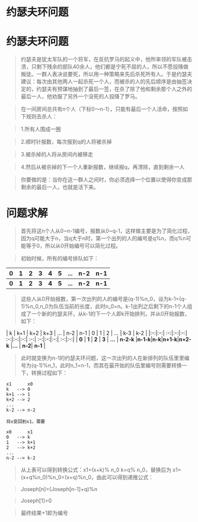 约瑟夫环问题
===========

# 约瑟夫环问题
> 约瑟夫是犹太军队的一个将军，在反抗罗马的起义中，他所率领的军队被击溃，只剩下残余的部队40余人，他们都是宁死不屈的人，所以不愿投降做叛徒。一群人表决说要死，所以用一种策略来先后杀死所有人。于是约瑟夫建议：每次由其他两人一起杀死一个人，而被杀的人的先后顺序是由抽签决定的，约瑟夫有预谋地抽到了最后一签，在杀了除了他和剩余那个人之外的最后一人，他劝服了另外一个没死的人投降了罗马。

> 在一间房间总共有n个人（下标0～n-1），只能有最后一个人活命，按照如下规则去杀人：

> 1.所有人围成一圈

> 2.顺时针报数，每次报到q的人将被杀掉

> 3.被杀掉的人将从房间内被移走

> 4.然后从被杀掉的下一个人重新报数，继续报q，再清除，直到剩余一人

> 你要做的是：当你在这一群人之间时，你必须选择一个位置以使得你变成那剩余的最后一人，也就是活下来。

# 问题求解

> 首先将这n个人从0~n-1编号，报数从0~q-1，这样做主要是为了简化过程，因为q可能大于n，当q大于n时，第一个出列的人的编号是q%n，而q%n可能等于0，所以从0开始编号可以简化过程。

> 初始时候，所有的编号排队如下：

| 0 | 1 | 2  | 3 | 4 | 5  | ... | n-2 | n-1  |
|:-:|:-:| :-:|:-:|:-:| :-:|:-:|:-:| :-:|
| **0** | **1** | **2**  | **3** | **4** | **5**  | **...** | **n-2** | **n-1**  |

> 这些人从0开始报数，第一次出列的人的编号是(q-1)%n_0，设为k-1=(q-1)%n_0,n_0为队伍当前的长度，此时n_0=n。k-1出列之后剩下的n-1个人组成了一个新的约瑟夫环，从k-1的下一个人即k开始排列，并从0开始报数，如下：

| k | k+1 | k+2  | k+3 | ... | n-2  | n-1 | 0 | 1 | 2 | ... | k-3  | k-2  |
|:-:|:-:| :-:|:-:|:-:| :-:|:-:|:-:| :-:| :-:|:-:|:-:| :-:|:-:|
| **0** | **1** | **2**  | **3** | **...** | **n-2-k** |**n-1-k**|**n-k**|**n+1-k**|**n+2-k** |**...** | **n-2**| **n-1** |

> 此时就变换为n-1的约瑟夫环问题，这一次出列的人在新排列的队伍里里编号为(q-1)%n_1，此时n_1=n-1，而其在最开始的队伍里编号则需要转换一下，转换过程如下：

```
x1      x0
k   --> 0
k+1 --> 1
k+2 --> 2
...
k-2 --> n-2

将x变回到x1，需要

x0      x1
0   --> k
1   --> k+1
2   --> k+2
...
n-2 --> k-2
```

> 从上表可以得到转换公式：x1=(x+k)% n_0   k=q% n_0，替换后为 x1=(x+q%n_0)%n_0=(x+q)%n_0，由此可以得到递推公式：

> Joseph[n]=(Joseph[n-1]+q)%n

> Joseph[1]=0   

> 最终结果+1即为编号
